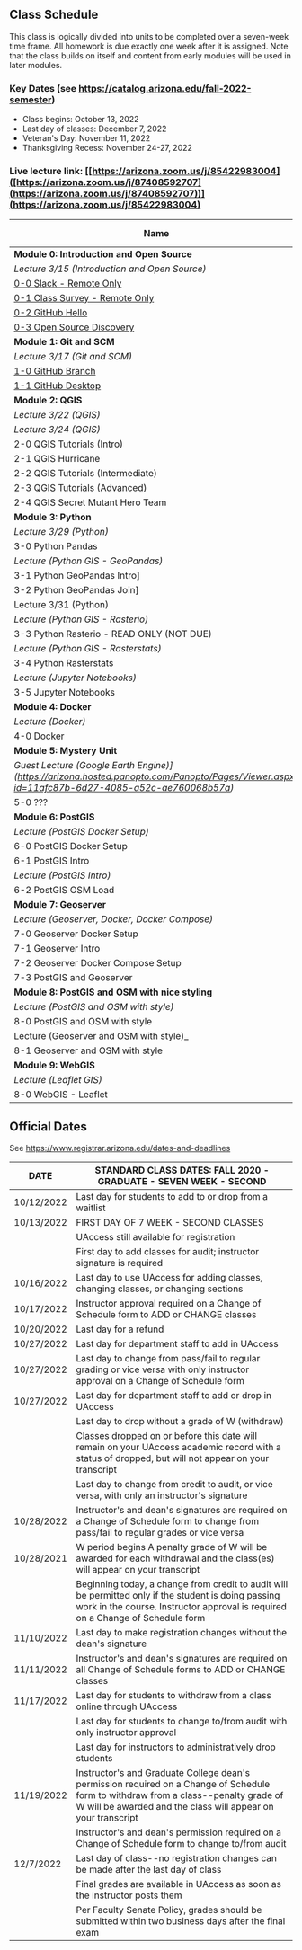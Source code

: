 
## Class Schedule

This class is logically divided into units to be completed over a seven-week time frame. All homework is due exactly one week after it is assigned. Note that the class builds on itself and content from early modules will be used in later modules.

### Key Dates (see https://catalog.arizona.edu/fall-2022-semester)
- Class begins: October 13, 2022
- Last day of classes:  December 7, 2022
- Veteran's Day: November 11, 2022
- Thanksgiving Recess: November 24-27, 2022

### Live lecture link: [[https://arizona.zoom.us/j/85422983004]([https://arizona.zoom.us/j/87408592707](https://arizona.zoom.us/j/87408592707))](https://arizona.zoom.us/j/85422983004)

|  **Name** | **Start Date** | **Due Date** | **Points** |
| --- | --- | --- | ---  |
|  **Module 0: Introduction and Open Source** |  |  |  |
|  _Lecture 3/15 (Introduction and Open Source)_ |  |  |  |
|  [0-0 Slack - Remote Only]() | 3/15 | | 10 |
|  [0-1 Class Survey - Remote Only]() | 3/15 | | 100 |
|  [0-2 GitHub Hello]() | 3/15 | | 10 |
|  [0-3 Open Source Discovery]() | 3/15 | | 20 |
|  **Module 1: Git and SCM** |  |  |  |
|  _Lecture 3/17 (Git and SCM)_ |  |  |  |
|  [1-0 GitHub Branch]() | 3/17 | 4/12 | 20 |
|  [1-1 GitHub Desktop]() | 3/17 | 4/12 | 10 |
|  **Module 2: QGIS** |  |  |  |
|  _Lecture 3/22 (QGIS)_ |  |  |  |
|  _Lecture 3/24 (QGIS)_ |  |  |  |
|  2-0 QGIS Tutorials (Intro) | 3/22 |  4/12 | 30 |
|  2-1 QGIS Hurricane | 3/22 |  4/12 | 40 |
|  2-2 QGIS Tutorials (Intermediate) | 3/22 |  4/12 | 30 |
|  2-3 QGIS Tutorials (Advanced) | 3/22 | 4/12 | 30 |
|  2-4 QGIS Secret Mutant Hero Team | 3/22 | 4/12 | 40 |
|  **Module 3: Python** |  |  |  |
|  _Lecture 3/29 (Python)_ |  |  |  |
|  3-0 Python Pandas | 3/29 |  4/12 | 40 |
|  _Lecture (Python GIS - GeoPandas)_ |  |  |  |
|  3-1 Python GeoPandas Intro] | 3/29 | 4/12 | 40 |
|  3-2 Python GeoPandas Join] | 3/31 |  4/12 | 40 |
|  Lecture 3/31 (Python) | 3/31 |  | 40 |
|  _Lecture (Python GIS - Rasterio)_ |  |  |  |
|  3-3 Python Rasterio - READ ONLY (NOT DUE) | 3/31 | 4/12 | 0 |
|  _Lecture (Python GIS - Rasterstats)_ |  |  |  |
|  3-4 Python Rasterstats | 4/5 | 4/12 | 40 |
|  _Lecture (Jupyter Notebooks)_ |  |  |  |
|  3-5 Jupyter Notebooks | 4/5 | 4/12 | 40 |
|  **Module 4: Docker** |  |  |  |
|  _Lecture (Docker)_ |  |  |  |
|  4-0 Docker | 4/7 | 4/13 | 60 |
|  **Module 5: Mystery Unit** |  |  |  |
|  _Guest Lecture (Google Earth Engine)](https://arizona.hosted.panopto.com/Panopto/Pages/Viewer.aspx?id=11afc87b-6d27-4085-a52c-ae760068b57a)_ |  |  |  |
|  5-0 ??? | 4/12 |4/19  | 40 |
|  **Module 6: PostGIS** |  |  |  |
|  _Lecture (PostGIS Docker Setup)_ |  |  |  |
|  6-0 PostGIS Docker Setup | 4/14 | 4/21  | 40 |
|  6-1 PostGIS Intro | 4/14| 4/21 | 40 |
|  _Lecture (PostGIS Intro)_ |  |  |  |
|  6-2 PostGIS OSM Load | 4/19| 4/26 | 40 |
|  **Module 7: Geoserver** |  |  |  |
|  _Lecture (Geoserver, Docker, Docker Compose)_ |  |  |  |
|  7-0 Geoserver Docker Setup | 4/21| 4/28 | 30 |
|  7-1 Geoserver Intro | 4/21| 4/28 | 30 |
|  7-2 Geoserver Docker Compose Setup | 4/21 | 4/28 | 30 |
|  7-3 PostGIS and Geoserver | 4/21| 4/28 | 40 |
|  **Module 8: PostGIS and OSM with nice styling** |  |  |  |
|  _Lecture (PostGIS and OSM with style)_ |  |  |  |
|  8-0 PostGIS and OSM with style | 4/26| 5/2 | 40 |
|  Lecture (Geoserver and OSM with style)_ |  |  |  |
|  8-1 Geoserver and OSM with style | 4/28| 5/4 | 40 |
|  **Module 9: WebGIS** |  |  |  |
|  _Lecture (Leaflet GIS)_ |  |  |  |
|  8-0 WebGIS - Leaflet | 4/30 | 5/6 | 40 |

## Official Dates
See https://www.registrar.arizona.edu/dates-and-deadlines

|  DATE | STANDARD CLASS DATES: FALL 2020 - GRADUATE - SEVEN WEEK - SECOND |
| --- | --- |
| 10/12/2022	| Last day for students to add to or drop from a waitlist |
| 10/13/2022	| FIRST DAY OF 7 WEEK - SECOND CLASSES |
| | UAccess still available for registration|
| | First day to add classes for audit; instructor signature is required|
| 10/16/2022	| Last day to use UAccess for adding classes, changing classes, or changing sections|
| 10/17/2022	| Instructor approval required on a Change of Schedule form to ADD or CHANGE classes|
| 10/20/2022	| Last day for a refund|
| 10/27/2022	| Last day for department staff to add in UAccess|
| 10/27/2022	| Last day to change from pass/fail to regular grading or vice versa with only instructor approval on a Change of Schedule form|
| 10/27/2022 | Last day for department staff to add or drop in UAccess |
| | Last day to drop without a grade of W (withdraw) |
| | Classes dropped on or before this date will remain on your UAccess academic record with a status of dropped, but will not appear on your transcript
| | Last day to change from credit to audit, or vice versa, with only an instructor's signature |
| 10/28/2022	 |Instructor's and dean's signatures are required on a Change of Schedule form to change from pass/fail to regular grades or vice versa
| 10/28/2021 | W period begins A penalty grade of W will be awarded for each withdrawal and the class(es) will appear on your transcript |
| | Beginning today, a change from credit to audit will be permitted only if the student is doing passing work in the course. Instructor approval is required on a Change of Schedule form  |
| 11/10/2022 | Last day to make registration changes without the dean's signature |
| 11/11/2022 | Instructor's and dean's signatures are required on all Change of Schedule forms to ADD or CHANGE classes|
| 11/17/2022 | Last day for students to withdraw from a class online through UAccess |
| | Last day for students to change to/from audit with only instructor approval|
| | Last day for instructors to administratively drop students|
| 11/19/2022 | Instructor's and Graduate College dean's permission required on a Change of Schedule form to withdraw from a class--penalty grade of W will be awarded and the class will appear on your transcript|
| | Instructor's and dean's permission required on a Change of Schedule form to change to/from audit|
| 12/7/2022 |Last day of class--no registration changes can be made after the last day of class|
| | Final grades are available in UAccess as soon as the instructor posts them|
| | Per Faculty Senate Policy, grades should be submitted within two business days after the final exam|
